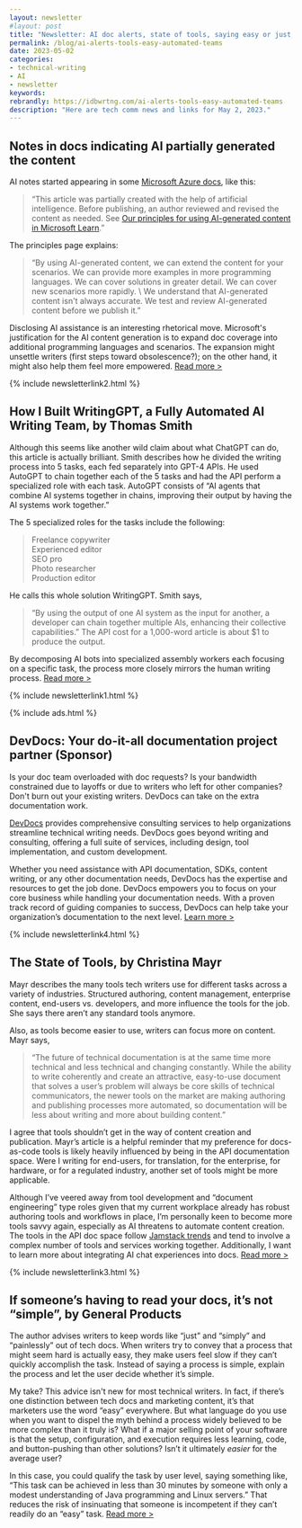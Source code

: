 ```yaml
---
layout: newsletter
#layout: post
title: "Newsletter: AI doc alerts, state of tools, saying easy or just, automated writing teams"
permalink: /blog/ai-alerts-tools-easy-automated-teams
date: 2023-05-02
categories:
- technical-writing
- AI
- newsletter
keywords: 
rebrandly: https://idbwrtng.com/ai-alerts-tools-easy-automated-teams
description: "Here are tech comm news and links for May 2, 2023."
---
```


## Notes in docs indicating AI partially generated the content

AI notes started appearing in some [Microsoft Azure docs](https://learn.microsoft.com/en-us/azure/analysis-services/analysis-services-create-terraform), like this: 

> “This article was partially created with the help of artificial intelligence. Before publishing, an author reviewed and revised the content as needed. See [Our principles for using AI-generated content in Microsoft Learn](https://learn.microsoft.com/en-us/principles-for-ai-generated-content).” 
 
The principles page explains: 

> “By using AI-generated content, we can extend the content for your scenarios. We can provide more examples in more programming languages. We can cover solutions in greater detail. We can cover new scenarios more rapidly. \ We understand that AI-generated content isn't always accurate. We test and review AI-generated content before we publish it.”

Disclosing AI assistance is an interesting rhetorical move. Microsoft's justification for the AI content generation is to expand doc coverage into additional programming languages and scenarios. The expansion might unsettle writers (first steps toward obsolescence?); on the other hand, it might also help them feel more empowered. [Read more >](https://learn.microsoft.com/en-us/principles-for-ai-generated-content)

{% include newsletterlink2.html %}

## How I Built WritingGPT, a Fully Automated AI Writing Team, by Thomas Smith

Although this seems like another wild claim about what ChatGPT can do, this article is actually brilliant. Smith describes how he divided the writing process into 5 tasks, each fed separately into GPT-4 APIs. He used AutoGPT to chain together each of the 5 tasks and had the API perform a specialized role with each task. AutoGPT consists of “AI agents that combine AI systems together in chains, improving their output by having the AI systems work together.”

The 5 specialized roles for the tasks include the following:

> Freelance copywriter<br/>
> Experienced editor<br/>
> SEO pro<br/>
> Photo researcher<br/>
> Production editor

He calls this whole solution WritingGPT. Smith says, 

> “By using the output of one AI system as the input for another, a developer can chain together multiple AIs, enhancing their collective capabilities.” The API cost for a 1,000-word article is about $1 to produce the output.

By decomposing AI bots into specialized assembly workers each focusing on a specific task, the process more closely mirrors the human writing process. [Read more >](https://medium.com/the-generator/how-i-built-writinggpt-a-fully-automated-ai-writing-team-a8fdf0255586)

{% include newsletterlink1.html %}

{% include ads.html %}

## DevDocs: Your do-it-all documentation project partner (Sponsor)

Is your doc team overloaded with doc requests? Is your bandwidth constrained due to layoffs or due to writers who left for other companies? Don't burn out your existing writers. DevDocs can take on the extra documentation work.

[DevDocs](https://idbwrtng.com/devdocs) provides comprehensive consulting services to help organizations streamline technical writing needs. DevDocs goes beyond writing and consulting, offering a full suite of services, including design, tool implementation, and custom development. 

Whether you need assistance with API documentation, SDKs, content writing, or any other documentation needs, DevDocs has the expertise and resources to get the job done. DevDocs empowers you to focus on your core business while handling your documentation needs. With a proven track record of guiding companies to success, DevDocs can help take your organization’s documentation to the next level. [Learn more >](https://idbwrtng.com/devdocs)

{% include newsletterlink4.html %}

## The State of Tools, by Christina Mayr

Mayr describes the many tools tech writers use for different tasks across a variety of industries. Structured authoring, content management, enterprise content, end-users vs. developers, and more influence the tools for the job. She says there aren’t any standard tools anymore. 

Also, as tools become easier to use, writers can focus more on content. Mayr says, 

> “The future of technical documentation is at the same time more technical and less technical and changing constantly. While the ability to write coherently and create an attractive, easy-to-use document that solves a user’s problem will always be core skills of technical communicators, the newer tools on the market are making authoring and publishing processes more automated, so documentation will be less about writing and more about building content.”

I agree that tools shouldn’t get in the way of content creation and publication. Mayr’s article is a helpful reminder that my preference for docs-as-code tools is likely heavily influenced by being in the API documentation space. Were I writing for end-users, for translation, for the enterprise, for hardware, or for a regulated industry, another set of tools might be more applicable.

Although I’ve veered away from tool development and “document engineering” type roles given that my current workplace already has robust authoring tools and workflows in place, I’m personally keen to become more tools savvy again, especially as AI threatens to automate content creation. The tools in the API doc space follow [Jamstack trends](https://jamstack.org/survey/2022/) and tend to involve a complex number of tools and services working together. Additionally, I want to learn more about integrating AI chat experiences into docs. [Read more >](https://www.stc.org/intercom/2023/04/the-state-of-tools/)

{% include newsletterlink3.html %}

## If someone’s having to read your docs, it’s not “simple”, by General Products

The author advises writers to keep words like “just” and “simply” and “painlessly” out of tech docs. When writers try to convey that a process that might seem hard is actually easy, they make users feel slow if they can’t quickly accomplish the task. Instead of saying a process is simple, explain the process and let the user decide whether it’s simple.

My take? This advice isn't new for most technical writers. In fact, if there’s one distinction between tech docs and marketing content, it’s that marketers use the word “easy” everywhere. But what language do you use when you want to dispel the myth behind a process widely believed to be more complex than it truly is? What if a major selling point of your software is that the setup, configuration, and execution requires less learning, code, and button-pushing than other solutions? Isn’t it ultimately *easier* for the average user?

In this case, you could qualify the task by user level, saying something like, “This task can be achieved in less than 30 minutes by someone with only a modest understanding of Java programming and Linux servers.” That reduces the risk of insinuating that someone is incompetent if they can’t readily do an “easy” task. [Read more >](https://justsimply.dev/)